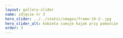 ```yaml
---
layout: gallery-slider
name: zdjęcie nr 3
hero_slider: ../../static/images/frame-19-2-.jpg
hero_slider_alt: kobieta cumuje kajak przy pomoście
order: 3
---
```


